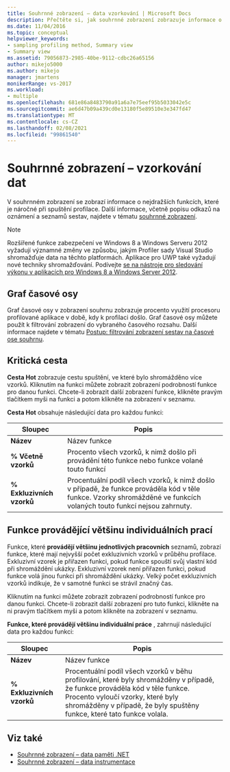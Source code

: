 ```yaml
---
title: Souhrnné zobrazení – data vzorkování | Microsoft Docs
description: Přečtěte si, jak souhrnné zobrazení zobrazuje informace o nejdůležitějších funkcích náročných na výkon při spuštění profilace.
ms.date: 11/04/2016
ms.topic: conceptual
helpviewer_keywords:
- sampling profiling method, Summary view
- Summary view
ms.assetid: 79056873-2985-40be-9112-cdbc26a65156
author: mikejo5000
ms.author: mikejo
manager: jmartens
monikerRange: vs-2017
ms.workload:
- multiple
ms.openlocfilehash: 681e86a8483790a91a6a7e75eef95b5033042e5c
ms.sourcegitcommit: ae6d47b09a439cd0e13180f5e89510e3e347fd47
ms.translationtype: MT
ms.contentlocale: cs-CZ
ms.lasthandoff: 02/08/2021
ms.locfileid: "99861540"
---
```

# <a name="summary-view---sampling-data"></a>Souhrnné zobrazení – vzorkování dat
V souhrnném zobrazení se zobrazí informace o nejdražších funkcích, které je náročné při spuštění profilace. Další informace, včetně popisu odkazů na oznámení a seznamů sestav, najdete v tématu [souhrnné zobrazení](../profiling/summary-view.md).

> [!NOTE]
> Rozšířené funkce zabezpečení ve Windows 8 a Windows Serveru 2012 vyžadují významné změny ve způsobu, jakým Profiler sady Visual Studio shromažďuje data na těchto platformách. Aplikace pro UWP také vyžadují nové techniky shromažďování. Podívejte [se na nástroje pro sledování výkonu v aplikacích pro Windows 8 a Windows Server 2012](../profiling/performance-tools-on-windows-8-and-windows-server-2012-applications.md).

## <a name="timeline-graph"></a>Graf časové osy
 Graf časové osy v zobrazení souhrnu zobrazuje procento využití procesoru profilované aplikace v době, kdy k profilaci došlo. Graf časové osy můžete použít k filtrování zobrazení do vybraného časového rozsahu. Další informace najdete v tématu [Postup: filtrování zobrazení sestav na časové ose souhrnu](../profiling/how-to-filter-report-views-from-the-summary-timeline.md).

## <a name="hot-path"></a>Kritická cesta
 **Cesta Hot** zobrazuje cestu spuštění, ve které bylo shromážděno více vzorků. Kliknutím na funkci můžete zobrazit zobrazení podrobností funkce pro danou funkci. Chcete-li zobrazit další zobrazení funkce, klikněte pravým tlačítkem myši na funkci a potom klikněte na zobrazení v seznamu.

 **Cesta Hot** obsahuje následující data pro každou funkci:

|Sloupec|Popis|
|------------|-----------------|
|**Název**|Název funkce|
|**% Včetně vzorků**|Procento všech vzorků, k nimž došlo při provádění této funkce nebo funkce volané touto funkcí|
|**% Exkluzivních vzorků**|Procentuální podíl všech vzorků, k nimž došlo v případě, že funkce prováděla kód v těle funkce. Vzorky shromážděné ve funkcích volaných touto funkcí nejsou zahrnuty.|

## <a name="functions-doing-most-individual-work"></a>Funkce provádějící většinu individuálních prací
 Funkce, které **provádějí většinu jednotlivých pracovních** seznamů, zobrazí funkce, které mají nejvyšší počet exkluzivních vzorků v průběhu profilace. Exkluzivní vzorek je přiřazen funkci, pokud funkce spouští svůj vlastní kód při shromáždění ukázky. Exkluzivní vzorek není přiřazen funkci, pokud funkce volá jinou funkci při shromáždění ukázky. Velký počet exkluzivních vzorků indikuje, že v samotné funkci se strávil značný čas.

 Kliknutím na funkci můžete zobrazit zobrazení podrobností funkce pro danou funkci. Chcete-li zobrazit další zobrazení pro tuto funkci, klikněte na ni pravým tlačítkem myši a potom klikněte na zobrazení v seznamu.

 **Funkce, které provádějí většinu individuální práce** , zahrnují následující data pro každou funkci:

|Sloupec|Popis|
|------------|-----------------|
|**Název**|Název funkce|
|**% Exkluzivních vzorků**|Procentuální podíl všech vzorků v běhu profilování, které byly shromážděny v případě, že funkce prováděla kód v těle funkce. Procento vyloučí vzorky, které byly shromážděny v případě, že byly spuštěny funkce, které tato funkce volala.|

## <a name="see-also"></a>Viz také
- [Souhrnné zobrazení – data paměti .NET](../profiling/summary-view-dotnet-memory-data.md)
- [Souhrnné zobrazení – data instrumentace](../profiling/summary-view-instrumentation-data.md)
